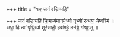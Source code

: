 +++
title = "१२ जनं वज्रिन्महि"

+++
जनं॑ वज्रि॒न्महि॑ चि॒न्मन्य॑मानमे॒भ्यो नृभ्यो॑ रन्धया॒ येष्वस्मि॑ ।  
अधा॒ हि त्वा॑ पृथि॒व्यां शूर॑सातौ॒ हवा॑महे॒ तन॑ये॒ गोष्व॒प्सु ॥